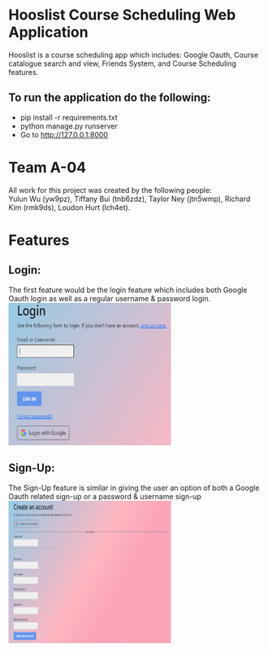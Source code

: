 # Hooslist Course Scheduling Web Application
Hooslist is a course scheduling app which includes: Google Oauth, Course catalogue search and view, Friends System, and Course Scheduling features.

## To run the application do the following:
- pip install -r requirements.txt 
- python manage.py runserver
- Go to http://127.0.0.1:8000

# Team A-04
All work for this project was created by the following people: \
Yulun Wu (yw9pz), Tiffany Bui (tnb6zdz), Taylor Ney (jtn5wmp), Richard Kim (rmk9ds), Loudon Hurt (lch4et). 

# Features
## Login:
The first feature would be the login feature which includes both Google Oauth login as well as a regular username & password login. \
<img src = "https://github.com/RichyKim12/Hooslist/blob/Update-ReadMe/readmepng/Login.png" width=320 height=280/>
## Sign-Up:
The Sign-Up feature is similar in giving the user an option of both a Google Oauth related sign-up or a password & username sign-up \
<img src = "https://github.com/RichyKim12/Hooslist/blob/Update-ReadMe/readmepng/Signup.png" width=320 height =280/>


